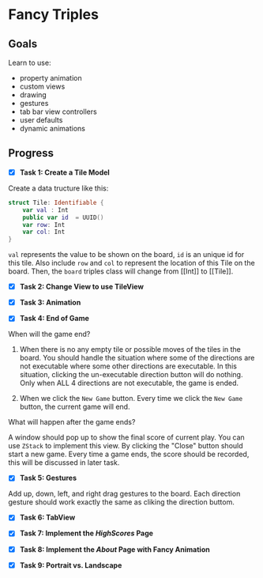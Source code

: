 # Fancy Triples

## Goals

Learn to use:

* property animation
* custom views
* drawing
* gestures
* tab bar view controllers
* user defaults
* dynamic animations

## Progress

- [x] **Task 1: Create a Tile Model**

Create a data tructure like this:

```Swift
struct Tile: Identifiable {
    var val : Int
    public var id  = UUID()
    var row: Int 
    var col: Int  
}
```

`val` represents the value to be shown on the board, `id` is an unique id for this tile. Also include `row` and `col` to represent the location of this Tile on the board. Then, the `board` triples class will change from [[Int]] to [[Tile]]. 

- [x] **Task 2: Change View to use TileView**

- [x] **Task 3: Animation**

- [x] **Task 4: End of Game**

When will the game end?

1. When there is no any empty tile or possible moves of the tiles in the board.
You should handle the situation where some of the directions are not executable where some other directions are executable. In this situation, clicking the un-executable direction button will do nothing. Only when ALL 4 directions are not executable, the game is ended. 

2. When we click the `New Game` button.
Every time we click the `New Game` button, the current game will end.

What will happen after the game ends?

A window should pop up to show the final score of current play. You can use `ZStack` to implement this view. By clicking the "Close" button should start a new game. Every time a game ends, the score should be recorded, this will be discussed in later task.

- [x] **Task 5: Gestures**

Add up, down, left, and right drag gestures to the board. Each direction gesture should work exactly the same as cliking the direction buttom.  

- [x] **Task 6: TabView**

- [x] **Task 7: Implement the *HighScores* Page**

- [x] **Task 8: Implement the *About* Page with Fancy  Animation**

- [x] **Task 9: Portrait vs. Landscape**
